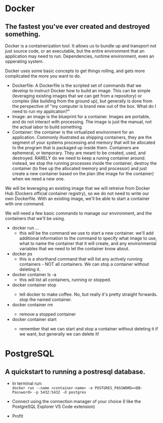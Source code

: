 # Docker
## The fastest you've ever created and destroyed something.

Docker is a containerization tool. It allows us to bundle up and transport not just source code, or an executable, but the entire environment that an application may need to run. Dependencies, runtime environment, even an opperating system.

Docker uses some basic concepts to get things rolling, and gets more complicated the more you want to do.
- Dockerfile: A Dockerfile is the scripted set of commands that we develop to instruct Docker how to build an image. This can be simple (leveraging existing images that we can get from a repository) or complex (like building from the ground up), but generally is done from the perspective of "my computer is brand new out of the box. What do I need to run my application?"
- Image: an image is the blueprint for a container. Images are portable, and do not interact with processing. The image is just the manual, not the actual labor to build something.
- Container: the container is the virtualized environment for an application. Commonly illustrated as shipping containers, they are the segment of your systems processing and memory that will be allocated to the program that is packaged up inside them. Containers are ephemeral, or temporary. They are meant to be created, used, and destroyed. RARELY do we need to keep a runing container around. instead, we stop the running processes inside the container, destroy the container (to free up the allocated memory and processor) and just create a new container based on the plan (the image for the container) when we need a new one.

We will be leveraging an existing image that we will retreive from Docker Hub (Dockers official container registry), so we do not need to write our own Dockerfile. With an existing image, we'll be able to start a container with one command.

We will need a few basic commands to manage our environment, and the containers that we'll be using.
- docker run ...
    - this will be the command we use to start a new container. we'll add additional information to the command to specify what image to use, what to name the container that it will create, and any environmental variables that we need to let the container know about.
- docker ps
    - this is a shorthand command that will list any actively running containers - NOT all containers. We can stop a container without deleting it.
- docker container ls -a
    - this will list all containers, running or stopped.
- docker container stop <name>
    - tell docker to make coffee. No, but really it's pretty straight forwards. stop the named container.
- docker container rm <name>
    - remove a stopped container
- docker container start <name>
    - remember that we can start and stop a container without deleting it if we want, but generally we can delete it!



# PostgreSQL
## A quickstart to running a postresql database.

- In terminal run:  
`docker run --name <container-name> -e POSTGRES_PASSWORD=<DB-Password> -p 5432:5432 -d postgres`

- Connect using the connection manager of your choice (I like the PostgreSQL Explorer VS Code extension)

- Profit